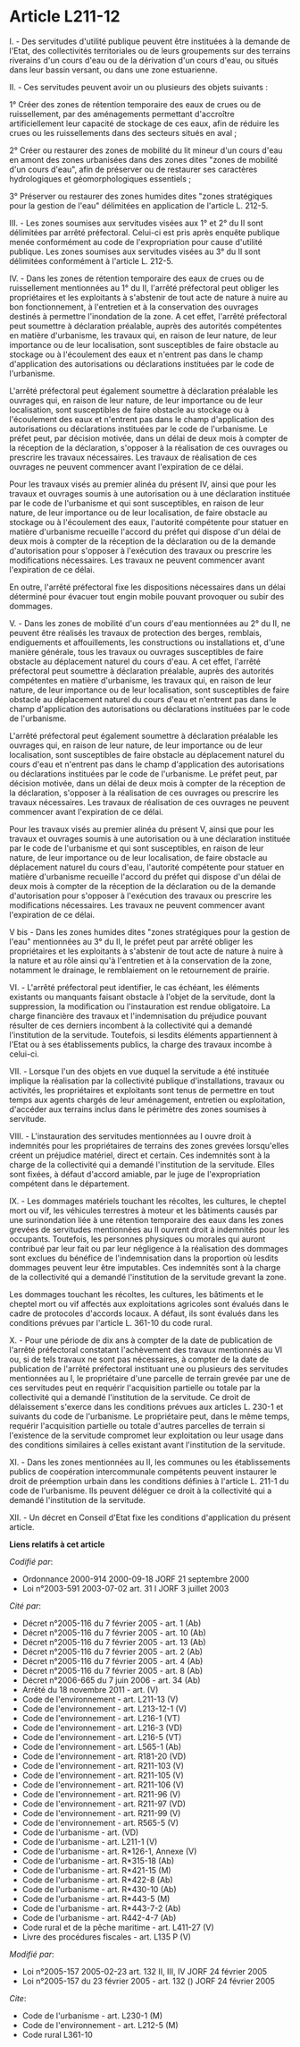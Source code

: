 # Article L211-12

I. - Des servitudes d'utilité publique peuvent être instituées à la demande de l'Etat, des collectivités territoriales ou de
leurs groupements sur des terrains riverains d'un cours d'eau ou de la dérivation d'un cours d'eau, ou situés dans leur
bassin versant, ou dans une zone estuarienne.

II. - Ces servitudes peuvent avoir un ou plusieurs des objets suivants :

1° Créer des zones de rétention temporaire des eaux de crues ou de ruissellement, par des aménagements permettant d'accroître
artificiellement leur capacité de stockage de ces eaux, afin de réduire les crues ou les ruissellements dans des secteurs
situés en aval ;

2° Créer ou restaurer des zones de mobilité du lit mineur d'un cours d'eau en amont des zones urbanisées dans des zones dites
"zones de mobilité d'un cours d'eau", afin de préserver ou de restaurer ses caractères hydrologiques et géomorphologiques
essentiels ;

3° Préserver ou restaurer des zones humides dites "zones stratégiques pour la gestion de l'eau" délimitées en application de
l'article L. 212-5.

III. - Les zones soumises aux servitudes visées aux 1° et 2° du II sont délimitées par arrêté préfectoral. Celui-ci est pris
après enquête publique menée conformément au code de l'expropriation pour cause d'utilité publique. Les zones soumises aux
servitudes visées au 3° du II sont délimitées conformément à l'article L. 212-5.

IV. - Dans les zones de rétention temporaire des eaux de crues ou de ruissellement mentionnées au 1° du II, l'arrêté
préfectoral peut obliger les propriétaires et les exploitants à s'abstenir de tout acte de nature à nuire au bon
fonctionnement, à l'entretien et à la conservation des ouvrages destinés à permettre l'inondation de la zone. A cet effet,
l'arrêté préfectoral peut soumettre à déclaration préalable, auprès des autorités compétentes en matière d'urbanisme, les
travaux qui, en raison de leur nature, de leur importance ou de leur localisation, sont susceptibles de faire obstacle au
stockage ou à l'écoulement des eaux et n'entrent pas dans le champ d'application des autorisations ou déclarations instituées
par le code de l'urbanisme.

L'arrêté préfectoral peut également soumettre à déclaration préalable les ouvrages qui, en raison de leur nature, de leur
importance ou de leur localisation, sont susceptibles de faire obstacle au stockage ou à l'écoulement des eaux et n'entrent
pas dans le champ d'application des autorisations ou déclarations instituées par le code de l'urbanisme. Le préfet peut, par
décision motivée, dans un délai de deux mois à compter de la réception de la déclaration, s'opposer à la réalisation de ces
ouvrages ou prescrire les travaux nécessaires. Les travaux de réalisation de ces ouvrages ne peuvent commencer avant
l'expiration de ce délai.

Pour les travaux visés au premier alinéa du présent IV, ainsi que pour les travaux et ouvrages soumis à une autorisation ou à
une déclaration instituée par le code de l'urbanisme et qui sont susceptibles, en raison de leur nature, de leur importance
ou de leur localisation, de faire obstacle au stockage ou à l'écoulement des eaux, l'autorité compétente pour statuer en
matière d'urbanisme recueille l'accord du préfet qui dispose d'un délai de deux mois à compter de la réception de la
déclaration ou de la demande d'autorisation pour s'opposer à l'exécution des travaux ou prescrire les modifications
nécessaires. Les travaux ne peuvent commencer avant l'expiration de ce délai.

En outre, l'arrêté préfectoral fixe les dispositions nécessaires dans un délai déterminé pour évacuer tout engin mobile
pouvant provoquer ou subir des dommages.

V. - Dans les zones de mobilité d'un cours d'eau mentionnées au 2° du II, ne peuvent être réalisés les travaux de protection
des berges, remblais, endiguements et affouillements, les constructions ou installations et, d'une manière générale, tous les
travaux ou ouvrages susceptibles de faire obstacle au déplacement naturel du cours d'eau. A cet effet, l'arrêté préfectoral
peut soumettre à déclaration préalable, auprès des autorités compétentes en matière d'urbanisme, les travaux qui, en raison
de leur nature, de leur importance ou de leur localisation, sont susceptibles de faire obstacle au déplacement naturel du
cours d'eau et n'entrent pas dans le champ d'application des autorisations ou déclarations instituées par le code de
l'urbanisme.

L'arrêté préfectoral peut également soumettre à déclaration préalable les ouvrages qui, en raison de leur nature, de leur
importance ou de leur localisation, sont susceptibles de faire obstacle au déplacement naturel du cours d'eau et n'entrent
pas dans le champ d'application des autorisations ou déclarations instituées par le code de l'urbanisme. Le préfet peut, par
décision motivée, dans un délai de deux mois à compter de la réception de la déclaration, s'opposer à la réalisation de ces
ouvrages ou prescrire les travaux nécessaires. Les travaux de réalisation de ces ouvrages ne peuvent commencer avant
l'expiration de ce délai.

Pour les travaux visés au premier alinéa du présent V, ainsi que pour les travaux et ouvrages soumis à une autorisation ou à
une déclaration instituée par le code de l'urbanisme et qui sont susceptibles, en raison de leur nature, de leur importance
ou de leur localisation, de faire obstacle au déplacement naturel du cours d'eau, l'autorité compétente pour statuer en
matière d'urbanisme recueille l'accord du préfet qui dispose d'un délai de deux mois à compter de la réception de la
déclaration ou de la demande d'autorisation pour s'opposer à l'exécution des travaux ou prescrire les modifications
nécessaires. Les travaux ne peuvent commencer avant l'expiration de ce délai.

V bis - Dans les zones humides dites "zones stratégiques pour la gestion de l'eau" mentionnées au 3° du II, le préfet peut
par arrêté obliger les propriétaires et les exploitants à s'abstenir de tout acte de nature à nuire à la nature et au rôle
ainsi qu'à l'entretien et à la conservation de la zone, notamment le drainage, le remblaiement on le retournement de prairie.

VI. - L'arrêté préfectoral peut identifier, le cas échéant, les éléments existants ou manquants faisant obstacle à l'objet de
la servitude, dont la suppression, la modification ou l'instauration est rendue obligatoire. La charge financière des travaux
et l'indemnisation du préjudice pouvant résulter de ces derniers incombent à la collectivité qui a demandé l'institution de
la servitude. Toutefois, si lesdits éléments appartiennent à l'Etat ou à ses établissements publics, la charge des travaux
incombe à celui-ci.

VII. - Lorsque l'un des objets en vue duquel la servitude a été instituée implique la réalisation par la collectivité
publique d'installations, travaux ou activités, les propriétaires et exploitants sont tenus de permettre en tout temps aux
agents chargés de leur aménagement, entretien ou exploitation, d'accéder aux terrains inclus dans le périmètre des zones
soumises à servitude.

VIII. - L'instauration des servitudes mentionnées au I ouvre droit à indemnités pour les propriétaires de terrains des zones
grevées lorsqu'elles créent un préjudice matériel, direct et certain. Ces indemnités sont à la charge de la collectivité qui
a demandé l'institution de la servitude. Elles sont fixées, à défaut d'accord amiable, par le juge de l'expropriation
compétent dans le département.

IX. - Les dommages matériels touchant les récoltes, les cultures, le cheptel mort ou vif, les véhicules terrestres à moteur
et les bâtiments causés par une surinondation liée à une rétention temporaire des eaux dans les zones grevées de servitudes
mentionnées au II ouvrent droit à indemnités pour les occupants. Toutefois, les personnes physiques ou morales qui auront
contribué par leur fait ou par leur négligence à la réalisation des dommages sont exclues du bénéfice de l'indemnisation dans
la proportion où lesdits dommages peuvent leur être imputables. Ces indemnités sont à la charge de la collectivité qui a
demandé l'institution de la servitude grevant la zone.

Les dommages touchant les récoltes, les cultures, les bâtiments et le cheptel mort ou vif affectés aux exploitations
agricoles sont évalués dans le cadre de protocoles d'accords locaux. A défaut, ils sont évalués dans les conditions prévues
par l'article L. 361-10 du code rural.

X. - Pour une période de dix ans à compter de la date de publication de l'arrêté préfectoral constatant l'achèvement des
travaux mentionnés au VI ou, si de tels travaux ne sont pas nécessaires, à compter de la date de publication de l'arrêté
préfectoral instituant une ou plusieurs des servitudes mentionnées au I, le propriétaire d'une parcelle de terrain grevée par
une de ces servitudes peut en requérir l'acquisition partielle ou totale par la collectivité qui a demandé l'institution de
la servitude. Ce droit de délaissement s'exerce dans les conditions prévues aux articles L. 230-1 et suivants du code de
l'urbanisme. Le propriétaire peut, dans le même temps, requérir l'acquisition partielle ou totale d'autres parcelles de
terrain si l'existence de la servitude compromet leur exploitation ou leur usage dans des conditions similaires à celles
existant avant l'institution de la servitude.

XI. - Dans les zones mentionnées au II, les communes ou les établissements publics de coopération intercommunale compétents
peuvent instaurer le droit de préemption urbain dans les conditions définies à l'article L. 211-1 du code de l'urbanisme. Ils
peuvent déléguer ce droit à la collectivité qui a demandé l'institution de la servitude.

XII. - Un décret en Conseil d'Etat fixe les conditions d'application du présent article.

**Liens relatifs à cet article**

_Codifié par_:

  - Ordonnance 2000-914 2000-09-18 JORF 21 septembre 2000
  - Loi n°2003-591 2003-07-02 art. 31 I JORF 3 juillet 2003

_Cité par_:

  - Décret n°2005-116 du 7 février 2005 - art. 1 (Ab)
  - Décret n°2005-116 du 7 février 2005 - art. 10 (Ab)
  - Décret n°2005-116 du 7 février 2005 - art. 13 (Ab)
  - Décret n°2005-116 du 7 février 2005 - art. 2 (Ab)
  - Décret n°2005-116 du 7 février 2005 - art. 4 (Ab)
  - Décret n°2005-116 du 7 février 2005 - art. 8 (Ab)
  - Décret n°2006-665 du 7 juin 2006 - art. 34 (Ab)
  - Arrêté du 18 novembre 2011 - art. (V)
  - Code de l'environnement - art. L211-13 (V)
  - Code de l'environnement - art. L213-12-1 (V)
  - Code de l'environnement - art. L216-1 (VT)
  - Code de l'environnement - art. L216-3 (VD)
  - Code de l'environnement - art. L216-5 (VT)
  - Code de l'environnement - art. L565-1 (Ab)
  - Code de l'environnement - art. R181-20 (VD)
  - Code de l'environnement - art. R211-103 (V)
  - Code de l'environnement - art. R211-105 (V)
  - Code de l'environnement - art. R211-106 (V)
  - Code de l'environnement - art. R211-96 (V)
  - Code de l'environnement - art. R211-97 (VD)
  - Code de l'environnement - art. R211-99 (V)
  - Code de l'environnement - art. R565-5 (V)
  - Code de l'urbanisme - art. (VD)
  - Code de l'urbanisme - art. L211-1 (V)
  - Code de l'urbanisme - art. R*126-1, Annexe (V)
  - Code de l'urbanisme - art. R*315-18 (Ab)
  - Code de l'urbanisme - art. R*421-15 (M)
  - Code de l'urbanisme - art. R*422-8 (Ab)
  - Code de l'urbanisme - art. R*430-10 (Ab)
  - Code de l'urbanisme - art. R*443-5 (M)
  - Code de l'urbanisme - art. R*443-7-2 (Ab)
  - Code de l'urbanisme - art. R442-4-7 (Ab)
  - Code rural et de la pêche maritime - art. L411-27 (V)
  - Livre des procédures fiscales - art. L135 P (V)

_Modifié par_:

  - Loi n°2005-157 2005-02-23 art. 132 II, III, IV JORF 24 février 2005
  - Loi n°2005-157 du 23 février 2005 - art. 132 () JORF 24 février 2005

_Cite_:

  - Code de l'urbanisme - art. L230-1 (M)
  - Code de l'environnement - art. L212-5 (M)
  - Code rural L361-10
